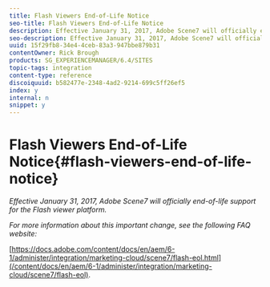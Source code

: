 ```yaml
---
title: Flash Viewers End-of-Life Notice
seo-title: Flash Viewers End-of-Life Notice
description: Effective January 31, 2017, Adobe Scene7 will officially end-of-life support for the Flash viewer platform.
seo-description: Effective January 31, 2017, Adobe Scene7 will officially end-of-life support for the Flash viewer platform.
uuid: 15f29fb8-34e4-4ceb-83a3-947bbe879b31
contentOwner: Rick Brough
products: SG_EXPERIENCEMANAGER/6.4/SITES
topic-tags: integration
content-type: reference
discoiquuid: b582477e-2348-4ad2-9214-699c5ff26ef5
index: y
internal: n
snippet: y
---
```


# Flash Viewers End-of-Life Notice{#flash-viewers-end-of-life-notice}

*Effective January 31, 2017, Adobe Scene7 will officially end-of-life support for the Flash viewer platform.*

*For more information about this important change, see the following FAQ website:*

[https://docs.adobe.com/content/docs/en/aem/6-1/administer/integration/marketing-cloud/scene7/flash-eol.html](/content/docs/en/aem/6-1/administer/integration/marketing-cloud/scene7/flash-eol).

<!--
Comment Type: remark
Last Modified By: (sarchiz)
Last Modified Date: 2017-11-30T05:00:11.435-0500
<p>We don't have a replacement for the docs.adobe.com site after the helpx migration. We need a new page for EOL announcements.</p>
-->

